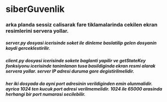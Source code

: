 # siberGuvenlik

### arka planda sessiz calisarak fare tiklamalarinda cekilen ekran resimlerini servera yollar.

##### server.py dosyasi icerisinde soket ile dinleme baslatilip gelen dosyanin kaydi gerceklestirilir.
##### client.py dosyasi icerisinde sokete baglanti yapilir ve getStateKey fonksiyonu icerisinde tanimlanan tusa basildiginda ekran resmi alarak servera yollar. server IP adresi duruma gore degistirilmelidir.
##### her iki dosyada da ayni port adresinin verildiginden emin olunmalidir. ayrica 1024 ten kucuk port adresi verilmemelidir. 1024 ile 65000 arasinda herhangi bir port numarasi secilebilir.
